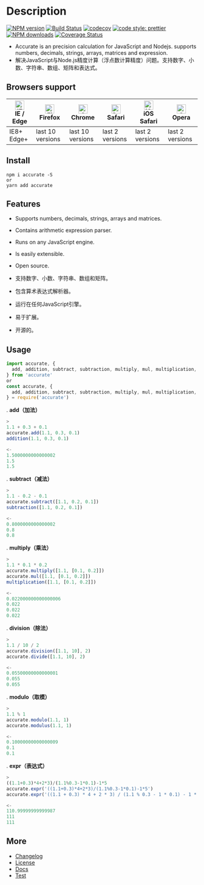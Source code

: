 # Description

[![NPM version](https://img.shields.io/npm/v/accurate.svg?style=flat)](https://www.npmjs.com/package/accurate)
[![Build Status](https://travis-ci.org/Ipxxiao/accurate.svg?branch=master)](https://travis-ci.org/Ipxxiao/accurate)
[![codecov](https://codecov.io/gh/Ipxxiao/accurate/branch/master/graph/badge.svg)](https://codecov.io/gh/Ipxxiao/accurate)
[![code style: prettier](https://img.shields.io/badge/code_style-prettier-ff69b4.svg?style=flat-square)](https://github.com/prettier/prettier)
[![NPM downloads](https://img.shields.io/npm/dm/accurate.svg?style=flat)](https://www.npmjs.com/package/accurate)
[![Coverage Status](https://coveralls.io/repos/github/Ipxxiao/accurate/badge.svg?branch=master)](https://coveralls.io/github/Ipxxiao/accurate?branch=master)

- Accurate is an precision calculation for JavaScript and Nodejs. supports numbers, decimals, strings, arrays, matrices and expression.
- 解决JavaScript与Node.js精度计算（浮点数计算精度）问题。支持数字、小数、字符串、数组、矩阵和表达式。

## Browsers support

| [<img src="https://raw.githubusercontent.com/alrra/browser-logos/master/src/edge/edge_48x48.png" alt="IE / Edge" width="24px" height="24px" />](http://godban.github.io/browsers-support-badges/)</br>IE / Edge | [<img src="https://raw.githubusercontent.com/alrra/browser-logos/master/src/firefox/firefox_48x48.png" alt="Firefox" width="24px" height="24px" />](http://godban.github.io/browsers-support-badges/)</br>Firefox | [<img src="https://raw.githubusercontent.com/alrra/browser-logos/master/src/chrome/chrome_48x48.png" alt="Chrome" width="24px" height="24px" />](http://godban.github.io/browsers-support-badges/)</br>Chrome | [<img src="https://raw.githubusercontent.com/alrra/browser-logos/master/src/safari/safari_48x48.png" alt="Safari" width="24px" height="24px" />](http://godban.github.io/browsers-support-badges/)</br>Safari | [<img src="https://raw.githubusercontent.com/alrra/browser-logos/master/src/safari-ios/safari-ios_48x48.png" alt="iOS Safari" width="24px" height="24px" />](http://godban.github.io/browsers-support-badges/)</br>iOS Safari | [<img src="https://raw.githubusercontent.com/alrra/browser-logos/master/src/opera/opera_48x48.png" alt="Opera" width="24px" height="24px" />](http://godban.github.io/browsers-support-badges/)</br>Opera |
| --------------------------------------------------------------------------------------------------------------------------------------------------------------------------------------------------------------- | ----------------------------------------------------------------------------------------------------------------------------------------------------------------------------------------------------------------- | ------------------------------------------------------------------------------------------------------------------------------------------------------------------------------------------------------------- | ------------------------------------------------------------------------------------------------------------------------------------------------------------------------------------------------------------- | ----------------------------------------------------------------------------------------------------------------------------------------------------------------------------------------------------------------------------- | --------------------------------------------------------------------------------------------------------------------------------------------------------------------------------------------------------- |
| IE8+ Edge+                                                                                                                                                                                                      | last 10 versions                                                                                                                                                                                                  | last 10 versions                                                                                                                                                                                              | last 2 versions                                                                                                                                                                                               | last 2 versions                                                                                                                                                                                                               | last 2 versions                                                                                                                                                                                           |

## Install

``` base
npm i accurate -S
or
yarn add accurate
```

## Features

- Supports numbers, decimals, strings, arrays and matrices.
- Contains arithmetic expression parser.
- Runs on any JavaScript engine.
- Is easily extensible.
- Open source.

- 支持数字、小数、字符串、数组和矩阵。
- 包含算术表达式解析器。
- 运行在任何JavaScript引擎。
- 易于扩展。
- 开源的。

## Usage

``` javascript 
import accurate, {
  add, addition, subtract, subtraction, multiply, mul, multiplication, division, divide, modulo, modulus, expr
} from 'accurate'
or
const accurate, {
  add, addition, subtract, subtraction, multiply, mul, multiplication, division, divide, modulo, modulus, expr
} = require('accurate')
```


. **add（加法）**
``` javascript
>
1.1 + 0.3 + 0.1
accurate.add(1.1, 0.3, 0.1)
addition(1.1, 0.3, 0.1)

<-
1.5000000000000002
1.5
1.5
```

. **subtract（减法）**
``` javascript
>
1.1 - 0.2 - 0.1
accurate.subtract([1.1, 0.2, 0.1])
subtraction([1.1, 0.2, 0.1])

<-
0.8000000000000002
0.8
0.8
```

. **multiply（乘法）**
``` javascript
>
1.1 * 0.1 * 0.2
accurate.multiply([1.1, [0.1, 0.2]])
accurate.mul([1.1, [0.1, 0.2]])
multiplication([1.1, [0.1, 0.2]])

<-
0.022000000000000006
0.022
0.022
0.022
```

. **division（除法）**
``` javascript
>
1.1 / 10 / 2
accurate.division([1.1, 10], 2)
accurate.divide([1.1, 10], 2)

<-
0.05500000000000001
0.055
0.055
```

. **modulo（取模）**
``` javascript
>
1.1 % 1
accurate.modulo(1.1, 1)
accurate.modulus(1.1, 1)

<-
0.10000000000000009
0.1
0.1
```

. **expr（表达式）**
``` javascript
>
((1.1+0.3)*4+2*3)/(1.1%0.3-1*0.1)-1*5
accurate.expr('((1.1+0.3)*4+2*3)/(1.1%0.3-1*0.1)-1*5')
accurate.expr('((1.1 + 0.3) * 4 + 2 * 3) / (1.1 % 0.3 - 1 * 0.1) - 1 * 5')

<-
110.99999999999987
111
111
```


## More
- [Changelog](https://github.com/Ipxxiao/accurate/blob/master/CHANGELOG.md)
- [License](https://github.com/Ipxxiao/accurate/blob/master/LICENSE)
- [Docs](https://github.com/Ipxxiao/accurate/tree/master/docs)
- [Test](https://github.com/Ipxxiao/accurate/blob/master/__tests__/index.spec.ts)
